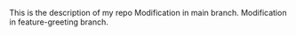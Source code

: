 This is the description of my repo Modification in main branch. Modification in feature-greeting branch.
